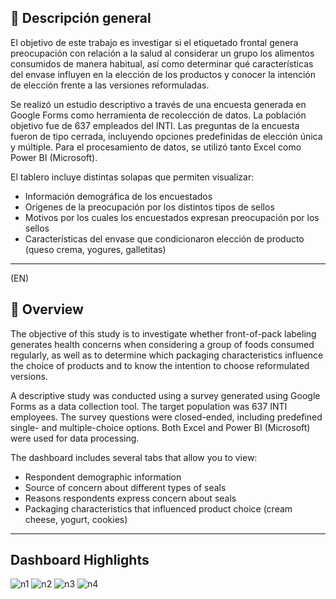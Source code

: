 ## 🧾 Descripción general
El objetivo de este trabajo es investigar si el etiquetado frontal genera preocupación con relación a la salud al considerar un grupo los alimentos consumidos de manera habitual, así como determinar qué características del envase influyen en la elección de los productos y conocer la intención de elección frente a las versiones reformuladas.

Se realizó un estudio descriptivo a través de una encuesta generada en Google Forms como herramienta de recolección de datos. La población objetivo fue de 637 empleados del INTI. Las preguntas de la encuesta fueron de tipo cerrada, incluyendo opciones predefinidas de elección única y múltiple. Para el procesamiento de datos, se utilizó tanto Excel como Power BI (Microsoft).

El tablero incluye distintas solapas que permiten visualizar:

- Información demográfica de los encuestados
- Orígenes de la preocupación por los distintos tipos de sellos
- Motivos por los cuales los encuestados expresan preocupación por los sellos
- Características del envase que condicionaron elección de producto (queso crema, yogures, galletitas)

__________________________________________________________________________________________________________________________________________
(EN)

## 🧾 Overview
The objective of this study is to investigate whether front-of-pack labeling generates health concerns when considering a group of foods consumed regularly, as well as to determine which packaging characteristics influence the choice of products and to know the intention to choose reformulated versions.

A descriptive study was conducted using a survey generated using Google Forms as a data collection tool. The target population was 637 INTI employees. The survey questions were closed-ended, including predefined single- and multiple-choice options. Both Excel and Power BI (Microsoft) were used for data processing.

The dashboard includes several tabs that allow you to view:

- Respondent demographic information
- Source of concern about different types of seals
- Reasons respondents express concern about seals
- Packaging characteristics that influenced product choice (cream cheese, yogurt, cookies)
__________________________________________________________________________________________________________________________________________
## Dashboard Highlights

![n1](https://github.com/user-attachments/assets/d36126ef-458f-4d67-98d9-318eb2d3a3f6)
![n2](https://github.com/user-attachments/assets/1ed346a4-9e26-4a3b-8b56-7b2e291f94ca)
![n3](https://github.com/user-attachments/assets/f3480761-7878-49a0-b7a8-352023875bb3)
![n4](https://github.com/user-attachments/assets/1bf6eee2-c34f-4251-a2d0-05068e7ac18a)


